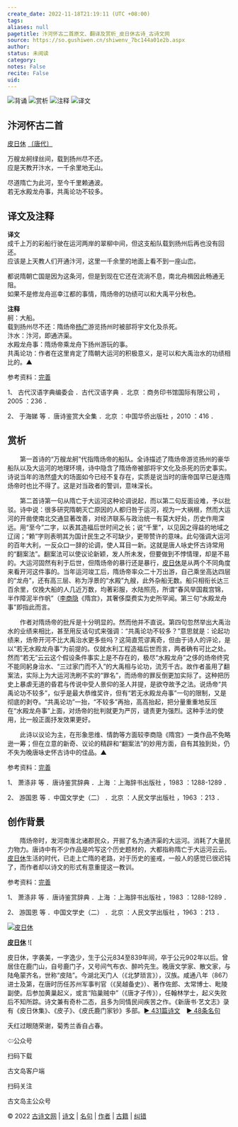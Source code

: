 ```yaml
---
create_date: 2022-11-18T21:19:11 (UTC +08:00)
tags: 
aliases: null
pagetitle: 汴河怀古二首原文、翻译及赏析_皮日休古诗_古诗文网
source: https://so.gushiwen.cn/shiwenv_7bc144a01e2b.aspx
author: 
status: 未阅读
category: 
notes: False
recite: False
uid: 
---
```


![背诵](https://song.gushiwen.cn/siteimg/bei-pic.png) ![赏析](https://song.gushiwen.cn/siteimg/shang-pic.png) ![注释](https://song.gushiwen.cn/siteimg/zhu-pic.png) ![译文](https://song.gushiwen.cn/siteimg/yi-pic.png)

## 汴河怀古二首

[皮日休](https://so.gushiwen.cn/authorv_ed13dc2f731c.aspx) [〔唐代〕](https://so.gushiwen.cn/shiwens/default.aspx?cstr=%e5%94%90%e4%bb%a3)

万艘龙舸绿丝间，载到扬州尽不还。  
应是天教开汴水，一千余里地无山。

尽道隋亡为此河，至今千里赖通波。  
若无水殿龙舟事，共禹论功不较多。

## 译文及注释



**译文**  
成千上万的彩船行驶在运河两岸的翠柳中间，但这支船队载到扬州后再也没有回还。  
应该是上天教人们开通汴河，这里一千余里的地面上看不到一座山峦。

都说隋朝亡国是因为这条河，但是到现在它还在流淌不息，南北舟楫因此畅通无阻。  
如果不是修龙舟巡幸江都的事情，隋炀帝的功绩可以和大禹平分秋色。

**注释**  
舸：大船。  
载到扬州尽不还：隋炀帝[杨广](https://so.gushiwen.cn/authorv_eed74fec3188.aspx)游览扬州时被部将宇文化及杀死。  
汴水：汴河，即通济渠。  
水殿龙舟事：隋炀帝乘龙舟下扬州游玩的事。  
共禹论功：作者在这里肯定了隋朝大运河的积极意义，是可以和大禹治水的功绩相比的。▲

参考资料：[完善](https://so.gushiwen.cn/jiucuo.aspx?u=%e7%bf%bb%e8%af%9115061%e3%80%8a%e8%af%91%e6%96%87%e5%8f%8a%e6%b3%a8%e9%87%8a%e3%80%8b)

1、 古代汉语字典编委会 ．古代汉语字典 ．北京 ：商务印书馆国际有限公司 ，2005 ：236 ．

2、 于海娣 等 ．唐诗鉴赏大全集 ．北京 ：中国华侨出版社 ，2010 ：416 ．

## 赏析



　　第一首诗的“万艘龙舸”代指隋炀帝的船队。全诗描述了隋炀帝游览扬州的豪华船队以及大运河的地理环境，诗中隐含了隋炀帝被部将宇文化及杀死的历史事实。诗说当年的浩然盛大的场面如今已经不复存在，实质是说当时的唐帝国早已是连隋炀帝时也比不得了。这是对当政者的警训，意味深长。

　　第二首诗第一句从隋亡于大运河这种论调说起，而以第二句反面设难，予以批驳。诗中说：很多研究隋朝灭亡原因的人都归咎于运河，视为一大祸根，然而大运河的开凿使南北交通显著改善，对经济联系与政治统一有莫大好处，历史作用深远。用“至今”二字，以表其造福后世时间之长；说“千里”，以见因之得益的地域之辽阔；“赖”字则表明其为国计民生之不可缺少，更带赞许的意味。此句强调大运河的百年大利，一反众口一辞的论调，使人耳目一新。这就是唐人咏史怀古诗常用的“翻案法”。翻案法可以使议论新颖，发人所未发，但要做到不悖情理，却是不易的。大运河固然有利于后世，但隋炀帝的暴行还是暴行，[皮日休](https://so.gushiwen.cn/authorv_ed13dc2f731c.aspx)是从两个不同角度来看开河这件事的。当年运河竣工后，隋炀帝率众二十万出游，自己乘坐高达四层的“龙舟”，还有高三层、称为浮景的“水殿”九艘，此外杂船无数。船只相衔长达三百余里，仅挽大船的人几近万数，均著彩服，水陆照亮，所谓“春风举国裁宫锦，半作障泥半作帆”（[李商隐](https://so.gushiwen.cn/authorv_bc94c92721b8.aspx)《隋宫》，其奢侈糜费实为史所罕闻。第三句“水殿龙舟事”即指此而言。

　　作者对隋炀帝的批斥是十分明显的。然而他并不直说。第四句忽然举出大禹治水的业绩来相比，甚至用反诘句式来强调：“共禹论功不较多？”意思就是：论起功绩来，炀帝开河不比大禹治水更多些吗？这简直荒谬离奇，但由于诗人的评论，是以“若无水殿龙舟事”为前提的。仅就水利工程造福后世而言，两者确有可比之处。然而“若无”云云这个假设条件事实上是不存在的，极尽“水殿龙舟”之侈的炀帝终究不能同躬身治水、“三过家门而不入”的大禹相与论功，流芳千古。故作者虽用了翻案法，实际上为大运河洗刷不实的“罪名”，而炀帝的罪反倒更加实际了。这种把历史上暴虐无道的昏君与传说中受人景仰的圣人并提，是欲夺故予之法。说炀帝“共禹论功不较多”，似乎是最大恭维奖许，但有“若无水殿龙舟事”一句的限制，又是彻底的剥夺。“共禹论功”一抬，“不较多”再抬，高高抬起，把分量重重地反压在“水殿龙舟事”上面，对炀帝的批判就更为严厉，谴责更为强烈。这种手法的使用，比一般正面抒发效果更好。

　　此诗以议论为主，在形象思维、情韵等方面较李商隐《隋宫》一类作品不免略逊一筹；但在立意的新奇、议论的精辟和“翻案法”的妙用方面，自有其独到处，仍不失为晚唐咏史怀古诗中的佳品。▲

参考资料：[完善](https://so.gushiwen.cn/jiucuo.aspx?u=%e8%b5%8f%e6%9e%9011363%e3%80%8a%e8%b5%8f%e6%9e%90%e3%80%8b)

1、 萧涤非 等 ．唐诗鉴赏辞典 ．上海 ：上海辞书出版社 ，1983 ：1288-1289 ．

2、 游国恩 等 ．中国文学史（二） ．北京 ：人民文学出版社 ，1963 ：213 ．

## 创作背景



　　隋炀帝时，发河南淮北诸郡民众，开掘了名为通济渠的大运河。消耗了大量民力物力。唐诗中有不少作品是吟写这个历史题材的，大都指称隋亡于大运河云云。[皮日休](https://so.gushiwen.cn/authorv_ed13dc2f731c.aspx)生活的时代，已走上亡隋的老路，对于历史的鉴戒，一般人的感觉已很迟钝了，而作者却以诗文的形式有意重提这一教训。

参考资料：[完善](https://so.gushiwen.cn/jiucuo.aspx?u=%e8%b5%8f%e6%9e%9011362%e3%80%8a%e5%88%9b%e4%bd%9c%e8%83%8c%e6%99%af%e3%80%8b)

1、 萧涤非 等 ．唐诗鉴赏辞典 ．上海 ：上海辞书出版社 ，1983 ：1288-1289 ．

2、 游国恩 等 ．中国文学史（二） ．北京 ：人民文学出版社 ，1963 ：213 ．

[![皮日休](https://song.gushiwen.cn/authorImg/pirixiu.jpg)](https://so.gushiwen.cn/authorv_ed13dc2f731c.aspx)

[**皮日休**](https://so.gushiwen.cn/authorv_ed13dc2f731c.aspx) ![

皮日休，字袭美，一字逸少，生于公元834至839年间，卒于公元902年以后。曾居住在鹿门山，自号鹿门子，又号间气布衣、醉吟先生。晚唐文学家、散文家，与陆龟蒙齐名，世称“皮陆”。今湖北天门人（《北梦琐言》），汉族。咸通八年（867）进士及第，在唐时历任苏州军事判官（《吴越备史》）、著作佐郎、太常博士、毗陵副使。后参加黄巢起义，或言“陷巢贼中”（《唐才子传》），任翰林学士，起义失败后不知所踪。诗文兼有奇朴二态，且多为同情民间疾苦之作。《新唐书·艺文志》录有《皮日休集》、《皮子》、《皮氏鹿门家钞》多部。[► 431篇诗文](https://so.gushiwen.cn/shiwens/default.aspx?astr=%e7%9a%ae%e6%97%a5%e4%bc%91)　[► 48条名句](https://so.gushiwen.cn/mingjus/default.aspx?astr=%e7%9a%ae%e6%97%a5%e4%bc%91)



夭红过眼随荣谢，菊秀兰香自占春。

⇦公众号



扫码下载

古文岛客户端



扫码关注

古文岛主公众号

© 2022 [古诗文网](https://www.gushiwen.cn/) | [诗文](https://so.gushiwen.cn/shiwens/) | [名句](https://so.gushiwen.cn/mingjus/) | [作者](https://so.gushiwen.cn/authors/) | [古籍](https://so.gushiwen.cn/guwen/) | [纠错](https://so.gushiwen.cn/jiucuo.aspx?u=)
